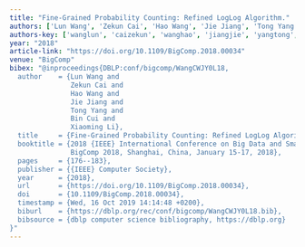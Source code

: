 ```yaml
---
title: "Fine-Grained Probability Counting: Refined LogLog Algorithm."
authors: ['Lun Wang', 'Zekun Cai', 'Hao Wang', 'Jie Jiang', 'Tong Yang 0003', 'Bin Cui 0001', 'Xiaoming Li']
authors-key: ['wanglun', 'caizekun', 'wanghao', 'jiangjie', 'yangtong', 'cuibin', 'lixiaoming']
year: "2018"
article-link: "https://doi.org/10.1109/BigComp.2018.00034"
venue: "BigComp"
bibex: "@inproceedings{DBLP:conf/bigcomp/WangCWJY0L18,
  author    = {Lun Wang and
               Zekun Cai and
               Hao Wang and
               Jie Jiang and
               Tong Yang and
               Bin Cui and
               Xiaoming Li},
  title     = {Fine-Grained Probability Counting: Refined LogLog Algorithm},
  booktitle = {2018 {IEEE} International Conference on Big Data and Smart Computing,
               BigComp 2018, Shanghai, China, January 15-17, 2018},
  pages     = {176--183},
  publisher = {{IEEE} Computer Society},
  year      = {2018},
  url       = {https://doi.org/10.1109/BigComp.2018.00034},
  doi       = {10.1109/BigComp.2018.00034},
  timestamp = {Wed, 16 Oct 2019 14:14:48 +0200},
  biburl    = {https://dblp.org/rec/conf/bigcomp/WangCWJY0L18.bib},
  bibsource = {dblp computer science bibliography, https://dblp.org}
}"
---
```

